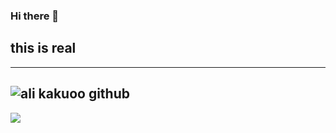 ### Hi there 👋
## this is real
---
![ali kakuoo github](https://github-readme-stats.vercel.app/api?username=AliKakoo&show_icons=true&theme=radical)
---
<img src="https://github-readme-stats.vercel.app/api/top-langs/?username=AliKakoo&hide_progress=true" />
